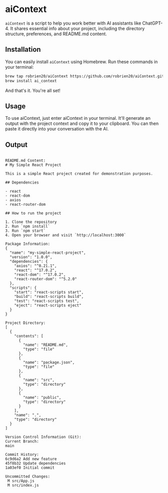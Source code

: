 # aiContext

`aiContext` is a script to help you work better with AI assistants like ChatGPT-4. It shares essential info about your project, including the directory structure, preferences, and README.md content.

## Installation

You can easily install `aiContext` using Homebrew. Run these commands in your terminal:

```bash
brew tap robrien20/aiContext https://github.com/robrien20/aiContext.git
brew install ai_context
```

And that's it. You're all set!

## Usage

To use aiContext, just enter aiContext in your terminal. It'll generate an output with the project context and copy it to your clipboard. You can then paste it directly into your conversation with the AI.

## Output

```Dear ChatGPT-4, I'm providing you with metadata, directory structure, the current README.md content, and the preferences.md file for the project we'll be working on together. README.md contains notes on the project, while preferences.md stores my preferences, such as color schemes, fonts, coding conventions, communication style, and anything else that wouldn't belong in README.md. If you need an updated version of this information, please ask me to run './aiContext' and provide the output. As we communicate, please give me suggested updates to README.md and preferences.md, such that if the context of this conversation is lost, providing the output of './aiContext' will be sufficient to get you up to speed. While we work together, please ensure that we follow best coding practices and conventions, keep the project clean and maintainable, and reassess for improvements and optimizations when needed. Assist me in choosing the best technologies, libraries, and tools, and help me stay up to date with industry trends. Encourage me to write tests, clear documentation, and maintain a balance between feature development and technical debt. Keep an eye on performance, accessibility, security, and resource utilization, and guide me in creating a user-friendly and intuitive user interface. Help me manage dependencies, set up proper version control, and prioritize tasks and features. If you come across any ambiguities or uncertainties in my instructions or the project, please ask me for clarification rather than making assumptions. Together, let's ensure that our project follows SEO best practices, adheres to accessibility standards, and is optimized for lower memory consumption, faster load times, and efficient CPU usage.  If I have already provided this context, simply use it as a reminder of my goals, and an opportunity for you to reassess our work and ensure that it follows these guidelines.

README.md Content:
# My Simple React Project

This is a simple React project created for demonstration purposes.

## Dependencies

- react
- react-dom
- axios
- react-router-dom

## How to run the project

1. Clone the repository
2. Run `npm install`
3. Run `npm start`
4. Open your browser and visit `http://localhost:3000`

Package Information:
{
  "name": "my-simple-react-project",
  "version": "1.0.0",
  "dependencies": {
    "axios": "^0.21.1",
    "react": "^17.0.2",
    "react-dom": "^17.0.2",
    "react-router-dom": "^5.2.0"
  },
  "scripts": {
    "start": "react-scripts start",
    "build": "react-scripts build",
    "test": "react-scripts test",
    "eject": "react-scripts eject"
  }
}

Project Directory:
[
  {
    "contents": [
      {
        "name": "README.md",
        "type": "file"
      },
      {
        "name": "package.json",
        "type": "file"
      },
      {
        "name": "src",
        "type": "directory"
      },
      {
        "name": "public",
        "type": "directory"
      }
    ],
    "name": ".",
    "type": "directory"
  }
]

Version Control Information (Git):
Current Branch:
main

Commit History:
6c9d6a2 Add new feature
45f8b32 Update dependencies
1a03ef0 Initial commit

Uncommitted Changes:
 M src/App.js
 M src/index.js
 ```
